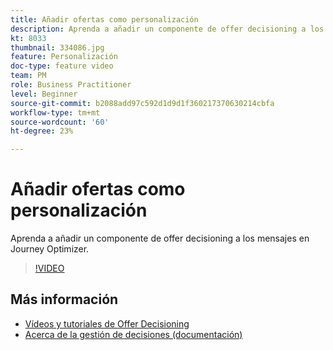 ```yaml
---
title: Añadir ofertas como personalización
description: Aprenda a añadir un componente de offer decisioning a los mensajes en Journey Optimizer.
kt: 8033
thumbnail: 334086.jpg
feature: Personalización
doc-type: feature video
team: PM
role: Business Practitioner
level: Beginner
source-git-commit: b2088add97c592d1d9d1f360217370630214cbfa
workflow-type: tm+mt
source-wordcount: '60'
ht-degree: 23%

---
```



# Añadir ofertas como personalización

Aprenda a añadir un componente de offer decisioning a los mensajes en Journey Optimizer.

>[!VIDEO](https://video.tv.adobe.com/v/334086?quality=12)

## Más información

* [Vídeos y tutoriales de Offer Decisioning](https://experienceleague.adobe.com/docs/offer-decisioning-learn/tutorials/overview.html?lang=es)
* [Acerca de la gestión de decisiones (documentación)](https://experienceleague.adobe.com/docs/journey-optimizer/using/offer-decisioniong/get-started/starting-offer-decisioning.html)
